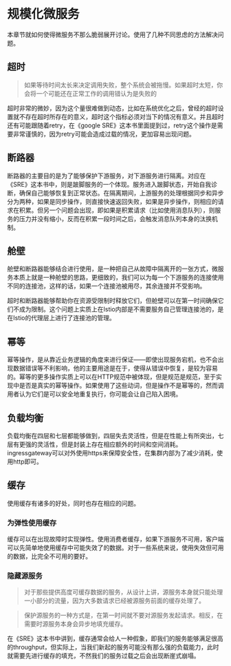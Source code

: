 # 规模化微服务

本章节就如何使得微服务不那么脆弱展开讨论。使用了几种不同思虑的方法解决问题。

## 超时

>如果等待时间太长来决定调用失败，整个系统会被拖慢。如果超时太短，你会将一个可能还在正常工作的调用错认为是失败的

超时非常的微妙，因为这个量很难做到动态，比如在系统优化之后，曾经的超时设置就不存在超时所存在的意义，超时这个指标必须对当下的情况有意义。并且超时还有可能跟随着retry，在《google SRE》这本书里面提到过，retry这个操作是需要非常谨慎的，因为retry可能会造成过载的情况，更加容易出现问题。

## 断路器

断路器的主要目的是为了能够保护下游服务，对下游服务进行隔离。对应在《SRE》这本书中，则是跛脚服务的一个体现。服务进入跛脚状态，开始自我诊断，确保自己能够恢复到正常状态。在隔离期间，上游服务的处理根据同步和异步分为两种，如果是同步操作，则直接快速返回失败，如果是异步操作，则相应的请求在积累。但另一个问题会出现，即如果是积累请求（比如使用消息队列），则服务的压力并没有缩小，反而在积累一段时间之后，会触发消息队列本身的汰换机制。

## 舱壁

舱壁和断路器能够结合进行使用，是一种把自己从故障中隔离开的一张方式，微服务本质上就是一种舱壁的思路，更细致的，我们可以为每一个下游服务的连接使用不同的连接池，这样的话，如果一个连接池被用尽，其余连接并不受影响。

超时和断路器能够帮助你在资源受限制时释放它们，但舱壁可以在第一时间确保它们不成为限制。这个问题上实质上在Istio内部是不需要服务自己管理连接池的，是在Istio的代理层上进行了连接池的管理。

## 幂等

幂等操作，是从靠近业务逻辑的角度来进行保证——即使出现服务宕机，也不会出现数据错误等不利影响，他的主要用途是在于，使得从错误中恢复，是较为容易的。幂等的更多操作实质上可以在HTTP规范中被体现，但是规范是规范，至于实现中是否是真实的幂等操作。如果使用了这些动词，但是操作不是幂等的，然而调用者认为它们是可以安全地重复执行，你可能会让自己陷入困境。

## 负载均衡

负载均衡在四层和七层都能够做到，四层失去灵活性，但是在性能上有所突出，七层有更强的灵活性，但是封装上存在相应额外的时间和空间消耗。ingressgateway可以对外使用https来保障安全性，在集群内部为了减少消耗，使用http即可。

## 缓存

使用缓存有诸多的好处，同时也存在相应的问题。

### 为弹性使用缓存

缓存可以在出现故障时实现弹性。使用消费者缓存，如果下游服务不可用，客户端可以先简单地使用缓存中可能失效了的数据。对于一些系统来说，使用失效但可用的数据，比完全不可用的要好。

### 隐藏源服务

> 对于那些提供高度可缓存数据的服务，从设计上讲，源服务本身就只能处理一小部分的流量，因为大多数请求已经被源服务前面的缓存处理了。

> 保护源服务的一种方式是，在第一时间就不要对源服务发起请求。相反，在需要时源服务本身会异步地填充缓存。

在《SRE》这本书中讲到，缓存通常会给人一种假象，即我们的服务能够满足很高的throughput，但实际上，当我们新起的服务可能没有那么强的负载能力，此时就需要先进行缓存的填充，不然我们的服务过载之后会出现断崖式崩塌。